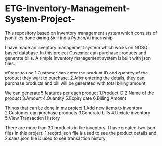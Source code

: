 # ETG-Inventory-Management-System-Project-
This repository based on inventory management system which consists of json files done during Skill India Python/AI internship

I have made an inventory management system which works on NOSQL based database.
In this project Customer can purchase products and generate bills.
A simple inventory management system is built with json files.

#Steps to use
1.Customer can enter the product ID and quantity of the product they want to purchase.
2.After entering the details, they can purchase products and bill will be generated with total billing amount. 

We can generate 5 features per each product
 1.Product ID
 2.Name of the product
 3.Amount
 4.Quantity
 5.Expiry date
 6.Billing Amount

Things that can be done in my project
    1.Add new items to inventory
    2.Customer can purchase products
    3.Generate bills
    4.Update inventory
    5.View Transaction History
    
There are more than 30 products in the inventory.
I have created two json files in this project:
   1.record.json file is used to see the product details and
   2.sales.json file is used to see transaction history.


